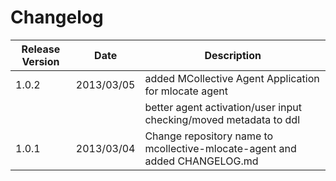 Changelog
=========

|Release Version|Date|Description
|---------------|----|-----------|
|1.0.2|2013/03/05|added MCollective Agent Application for mlocate agent|
|||better agent activation/user input checking/moved metadata to ddl|
|1.0.1|2013/03/04|Change repository name to mcollective-mlocate-agent and added CHANGELOG.md|

